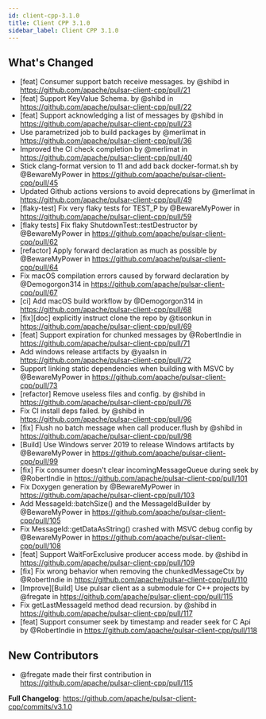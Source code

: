 ```yaml
---
id: client-cpp-3.1.0
title: Client CPP 3.1.0
sidebar_label: Client CPP 3.1.0
---
```


## What's Changed
* [feat] Consumer support batch receive messages. by @shibd in https://github.com/apache/pulsar-client-cpp/pull/21
* [feat] Support KeyValue Schema. by @shibd in https://github.com/apache/pulsar-client-cpp/pull/22
* [feat] Support acknowledging a list of messages by @shibd in https://github.com/apache/pulsar-client-cpp/pull/23
* Use parametrized job to build packages by @merlimat in https://github.com/apache/pulsar-client-cpp/pull/36
* Improved the CI check completion by @merlimat in https://github.com/apache/pulsar-client-cpp/pull/40
* Stick clang-format version to 11 and add back docker-format.sh by @BewareMyPower in https://github.com/apache/pulsar-client-cpp/pull/45
* Updated Github actions versions to avoid deprecations by @merlimat in https://github.com/apache/pulsar-client-cpp/pull/49
* [flaky-test] Fix very flaky tests for TEST_P by @BewareMyPower in https://github.com/apache/pulsar-client-cpp/pull/59
* [flaky tests] Fix flaky ShutdownTest::testDestructor by @BewareMyPower in https://github.com/apache/pulsar-client-cpp/pull/62
* [refactor] Apply forward declaration as much as possible by @BewareMyPower in https://github.com/apache/pulsar-client-cpp/pull/64
* Fix macOS compilation errors caused by forward declaration by @Demogorgon314 in https://github.com/apache/pulsar-client-cpp/pull/67
* [ci] Add macOS build workflow by @Demogorgon314 in https://github.com/apache/pulsar-client-cpp/pull/68
* [fix][doc] explicitly instruct clone the repo by @tisonkun in https://github.com/apache/pulsar-client-cpp/pull/69
* [feat] Support expiration for chunked messages by @RobertIndie in https://github.com/apache/pulsar-client-cpp/pull/71
* Add windows release artifacts by @yaalsn in https://github.com/apache/pulsar-client-cpp/pull/72
* Support linking static dependencies when building with MSVC by @BewareMyPower in https://github.com/apache/pulsar-client-cpp/pull/73
* [refactor] Remove useless files and config. by @shibd in https://github.com/apache/pulsar-client-cpp/pull/76
* Fix CI install deps failed. by @shibd in https://github.com/apache/pulsar-client-cpp/pull/96
* [fix] Flush no batch message when call producer.flush by @shibd in https://github.com/apache/pulsar-client-cpp/pull/98
* [Build] Use Windows server 2019 to release Windows artifacts by @BewareMyPower in https://github.com/apache/pulsar-client-cpp/pull/99
* [fix] Fix consumer doesn't clear incomingMessageQueue during seek by @RobertIndie in https://github.com/apache/pulsar-client-cpp/pull/101
* Fix Doxygen generation by @BewareMyPower in https://github.com/apache/pulsar-client-cpp/pull/103
* Add MessageId::batchSize() and the MessageIdBuilder by @BewareMyPower in https://github.com/apache/pulsar-client-cpp/pull/105
* Fix MessageId::getDataAsString() crashed with MSVC debug config by @BewareMyPower in https://github.com/apache/pulsar-client-cpp/pull/108
* [feat] Support WaitForExclusive producer access mode. by @shibd in https://github.com/apache/pulsar-client-cpp/pull/109
* [fix] Fix wrong behavior when removing the chunkedMessageCtx by @RobertIndie in https://github.com/apache/pulsar-client-cpp/pull/110
* [Improve][Build] Use pulsar client as a submodule for C++ projects by @fregate in https://github.com/apache/pulsar-client-cpp/pull/115
* Fix getLastMessageId method dead recursion. by @shibd in https://github.com/apache/pulsar-client-cpp/pull/117
* [feat] Support consumer seek by timestamp and reader seek for C Api by @RobertIndie in https://github.com/apache/pulsar-client-cpp/pull/118

## New Contributors
* @fregate made their first contribution in https://github.com/apache/pulsar-client-cpp/pull/115

**Full Changelog**: https://github.com/apache/pulsar-client-cpp/commits/v3.1.0
